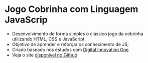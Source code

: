# Jogo Cobrinha com Linguagem JavaScrip

- Desenvolvimento de forma simples o clássico jogo da cobrinha utilizando HTML, CSS e JavaScript.
- Objetivo de aprender e reforçar os conhecimento de JS;
- Criado baseado nos estudos com [Digital Innovation One](https://digitalinnovation.one/sign-up?ref=Z0RHSJKM9G)
- Veja o site [disponível no Github](https://marcosallysson.github.io/jobo-cobrinha-javascript/)